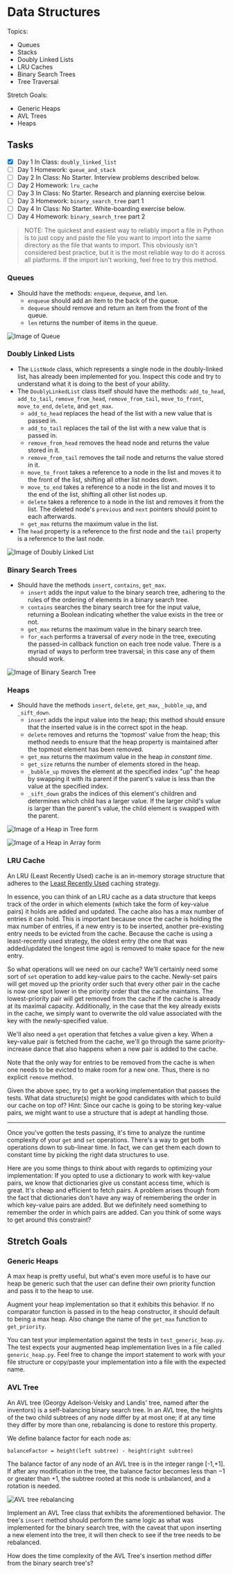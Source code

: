 # Data Structures

Topics:

*   Queues
*   Stacks
*   Doubly Linked Lists
*   LRU Caches
*   Binary Search Trees
*   Tree Traversal

Stretch Goals:

*   Generic Heaps
*   AVL Trees
*   Heaps

## Tasks

*   [x] Day 1 In Class:
    `doubly_linked_list`
*   [ ] Day 1 Homework:
    `queue_and_stack`
*   [ ] Day 2 In Class:
    No Starter.
    Interview problems described below.
*   [ ] Day 2 Homework:
    `lru_cache`
*   [ ] Day 3 In Class:
    No Starter.
    Research and planning exercise below.
*   [ ] Day 3 Homework:
    `binary_search_tree` part 1
*   [ ] Day 4 In Class:
    No Starter.
    White-boarding exercise below.
*   [ ] Day 4 Homework:
    `binary_search_tree` part 2

 > NOTE:
 > The quickest and easiest way to reliably import a file in Python is to just copy and paste the file you want to import into the same directory as the file that wants to import.
 > This obviously isn't considered best practice, but it is the most reliable way to do it across all platforms.
 > If the import isn't working, feel free to try this method.

### Queues

*   Should have the methods: `enqueue`, `dequeue`, and `len`.
    *   `enqueue` should add an item to the back of the queue.
    *   `dequeue` should remove and return an item from the front of the queue.
    *   `len` returns the number of items in the queue.

![Image of Queue](https://upload.wikimedia.org/wikipedia/commons/thumb/5/52/Data_Queue.svg/600px-Data_Queue.svg.png)

### Doubly Linked Lists

*   The `ListNode` class, which represents a single node in the doubly-linked list, has already been implemented for you.
    Inspect this code and try to understand what it is doing to the best of your ability.
*   The `DoublyLinkedList` class itself should have the methods: `add_to_head`, `add_to_tail`, `remove_from_head`, `remove_from_tail`, `move_to_front`, `move_to_end`, `delete`, and `get_max`.
    *   `add_to_head` replaces the head of the list with a new value that is passed in.
    *   `add_to_tail` replaces the tail of the list with a new value that is passed in.
    *   `remove_from_head` removes the head node and returns the value stored in it.
    *   `remove_from_tail` removes the tail node and returns the value stored in it.
    *   `move_to_front` takes a reference to a node in the list and moves it to the front of the list, shifting all other list nodes down.
    *   `move_to_end` takes a reference to a node in the list and moves it to the end of the list, shifting all other list nodes up.
    *   `delete` takes a reference to a node in the list and removes it from the list.
        The deleted node's `previous` and `next` pointers should point to each afterwards.
    *   `get_max` returns the maximum value in the list.
*   The `head` property is a reference to the first node and the `tail` property is a reference to the last node.

![Image of Doubly Linked List](https://upload.wikimedia.org/wikipedia/commons/thumb/5/5e/Doubly-linked-list.svg/610px-Doubly-linked-list.svg.png)

### Binary Search Trees

*   Should have the methods `insert`, `contains`, `get_max`.
    *   `insert` adds the input value to the binary search tree, adhering to the rules of the ordering of elements in a binary search tree.
    *   `contains` searches the binary search tree for the input value, returning a Boolean indicating whether the value exists in the tree or not.
    *   `get_max` returns the maximum value in the binary search tree.
    *   `for_each` performs a traversal of _every_ node in the tree, executing the passed-in callback function on each tree node value.
        There is a myriad of ways to perform tree traversal; in this case any of them should work.

![Image of Binary Search Tree](https://upload.wikimedia.org/wikipedia/commons/thumb/d/da/Binary_search_tree.svg/300px-Binary_search_tree.svg.png)

### Heaps

*   Should have the methods `insert`, `delete`, `get_max`, `_bubble_up`, and `_sift_down`.
    *   `insert` adds the input value into the heap; this method should ensure that the inserted value is in the correct spot in the heap.
    *   `delete` removes and returns the 'topmost' value from the heap; this method needs to ensure that the heap property is maintained after the topmost element has been removed.
    *   `get_max` returns the maximum value in the heap _in constant time_.
    *   `get_size` returns the number of elements stored in the heap.
    *   `_bubble_up` moves the element at the specified index "up" the heap by swapping it with its parent if the parent's value is less than the value at the specified index.
    *   `_sift_down` grabs the indices of this element's children and determines which child has a larger value.
        If the larger child's value is larger than the parent's value, the child element is swapped with the parent.

![Image of a Heap in Tree form](https://upload.wikimedia.org/wikipedia/commons/thumb/3/38/Max-Heap.svg/501px-Max-Heap.svg.png)

![Image of a Heap in Array form](https://upload.wikimedia.org/wikipedia/commons/thumb/d/d2/Heap-as-array.svg/603px-Heap-as-array.svg.png)

### LRU Cache

An LRU (Least Recently Used) cache is an in-memory storage structure that adheres to the [Least Recently Used](https://en.wikipedia.org/wiki/Cache_replacement_policies#Least_recently_used_(LRU)) caching strategy.

In essence, you can think of an LRU cache as a data structure that keeps track of the order in which elements (which take the form of key-value pairs) it holds are added and updated.
The cache also has a max number of entries it can hold.
This is important because once the cache is holding the max number of entries, if a new entry is to be inserted, another pre-existing entry needs to be evicted from the cache.
Because the cache is using a least-recently used strategy, the oldest entry (the one that was added/updated the longest time ago) is removed to make space for the new entry.

So what operations will we need on our cache?
We'll certainly need some sort of `set` operation to add key-value pairs to the cache.
Newly-set pairs will get moved up the priority order such that every other pair in the cache is now one spot lower in the priority order that the cache maintains.
The lowest-priority pair will get removed from the cache if the cache is already at its maximal capacity.
Additionally, in the case that the key already exists in the cache, we simply want to overwrite the old value associated with the key with the newly-specified value.

We'll also need a `get` operation that fetches a value given a key.
When a key-value pair is fetched from the cache, we'll go through the same priority-increase dance that also happens when a new pair is added to the cache.

Note that the only way for entries to be removed from the cache is when one needs to be evicted to make room for a new one.
Thus, there is no explicit `remove` method.

Given the above spec, try to get a working implementation that passes the tests.
What data structure(s) might be good candidates with which to build our cache on top of?
Hint: Since our cache is going to be storing key-value pairs, we might want to use a structure that is adept at handling those.

---

Once you've gotten the tests passing, it's time to analyze the runtime complexity of your `get` and `set` operations.
There's a way to get both operations down to sub-linear time.
In fact, we can get them each down to constant time by picking the right data structures to use.

Here are you some things to think about with regards to optimizing your implementation: If you opted to use a dictionary to work with key-value pairs, we know that dictionaries give us constant access time, which is great.
It's cheap and efficient to fetch pairs.
A problem arises though from the fact that dictionaries don't have any way of remembering the order in which key-value pairs are added.
But we definitely need something to remember the order in which pairs are added.
Can you think of some ways to get around this constraint?

## Stretch Goals

### Generic Heaps

A max heap is pretty useful, but what's even more useful is to have our heap be generic such that the user can define their own priority function and pass it to the heap to use.

Augment your heap implementation so that it exhibits this behavior.
If no comparator function is passed in to the heap constructor, it should default to being a max heap.
Also change the name of the `get_max` function to `get_priority`.

You can test your implementation against the tests in `test_generic_heap.py`.
The test expects your augmented heap implementation lives in a file called `generic_heap.py`.
Feel free to change the import statement to work with your file structure or copy/paste your implementation into a file with the expected name.

### AVL Tree

An AVL tree (Georgy Adelson-Velsky and Landis' tree, named after the inventors) is a self-balancing binary search tree.
In an AVL tree, the heights of the two child subtrees of any node differ by at most one; if at any time they differ by more than one, rebalancing is done to restore this property.

We define balance factor for each node as:

```
balanceFactor = height(left subtree) - height(right subtree)
```

The balance factor of any node of an AVL tree is in the integer range [-1,+1].
If after any modification in the tree, the balance factor becomes less than −1 or greater than +1, the subtree rooted at this node is unbalanced, and a rotation is needed.

![AVL tree rebalancing](https://s3.amazonaws.com/hr-challenge-images/0/1436854305-b167cc766c-AVL_Tree_Rebalancing.svg.png)

Implement an AVL Tree class that exhibits the aforementioned behavior.
The tree's `insert` method should perform the same logic as what was implemented for the binary search tree, with the caveat that upon inserting a new element into the tree, it will then check to see if the tree needs to be rebalanced.

How does the time complexity of the AVL Tree's insertion method differ from the binary search tree's?
